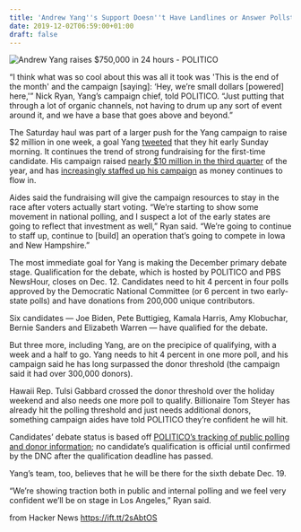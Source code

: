 ```yaml
---
title: 'Andrew Yang''s Support Doesn''t Have Landlines or Answer Pollsters'
date: 2019-12-02T06:59:00+01:00
draft: false
---
```


![](https://static.politico.com/4d/ef/2da0f731491f8d99d827bce7faaa/20191201-andrew-yang-ap-773.jpg "Andrew Yang raises $750,000 in 24 hours - POLITICO")  

“I think what was so cool about this was all it took was 'This is the end of the month' and the campaign \[saying\]: ‘Hey, we’re small dollars \[powered\] here,'” Nick Ryan, Yang’s campaign chief, told POLITICO. “Just putting that through a lot of organic channels, not having to drum up any sort of event around it, and we have a base that goes above and beyond.”

The Saturday haul was part of a larger push for the Yang campaign to raise $2 million in one week, a goal Yang [tweeted](https://twitter.com/AndrewYang/status/1201012238942982145) that they hit early Sunday morning. It continues the trend of strong fundraising for the first-time candidate. His campaign raised [nearly $10 million in the third quarter](https://www.politico.com/news/2019/10/02/andrew-yang-10-million-third-quarter-017382) of the year, and has [increasingly staffed up his campaign](https://www.politico.com/news/2019/11/02/andrew-yang-campaign-hires-059919) as money continues to flow in.

Aides said the fundraising will give the campaign resources to stay in the race after voters actually start voting. “We’re starting to show some movement in national polling, and I suspect a lot of the early states are going to reflect that investment as well,” Ryan said. “We’re going to continue to staff up, continue to \[build\] an operation that’s going to compete in Iowa and New Hampshire.”

The most immediate goal for Yang is making the December primary debate stage. Qualification for the debate, which is hosted by POLITICO and PBS NewsHour, closes on Dec. 12. Candidates need to hit 4 percent in four polls approved by the Democratic National Committee (or 6 percent in two early-state polls) and have donations from 200,000 unique contributors.

Six candidates — Joe Biden, Pete Buttigieg, Kamala Harris, Amy Klobuchar, Bernie Sanders and Elizabeth Warren — have qualified for the debate.

But three more, including Yang, are on the precipice of qualifying, with a week and a half to go. Yang needs to hit 4 percent in one more poll, and his campaign said he has long surpassed the donor threshold (the campaign said it had over 300,000 donors).

Hawaii Rep. Tulsi Gabbard crossed the donor threshold over the holiday weekend and also needs one more poll to qualify. Billionaire Tom Steyer has already hit the polling threshold and just needs additional donors, something campaign aides have told POLITICO they’re confident he will hit.

Candidates’ debate status is based off [POLITICO’s tracking of public polling and donor information](https://docs.google.com/spreadsheets/d/1dHSFg0jrAeIAqDlFZqAu-5N2x-wk8PT-6H4DbCendUM/edit?usp=sharing); no candidate’s qualification is official until confirmed by the DNC after the qualification deadline has passed.

Yang’s team, too, believes that he will be there for the sixth debate Dec. 19.

“We’re showing traction both in public and internal polling and we feel very confident we’ll be on stage in Los Angeles,” Ryan said.

  
  
from Hacker News https://ift.tt/2sAbtOS